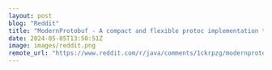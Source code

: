 ```yaml
---
layout: post
blog: "Reddit"
title: "ModernProtobuf - A compact and flexible protoc implementation to serialize, deserialize and generate/update java models"
date: 2024-05-05T13:50:51Z
image: images/reddit.png
remote_url: "https://www.reddit.com/r/java/comments/1ckrpzg/modernprotobuf_a_compact_and_flexible_protoc/"
---
```


